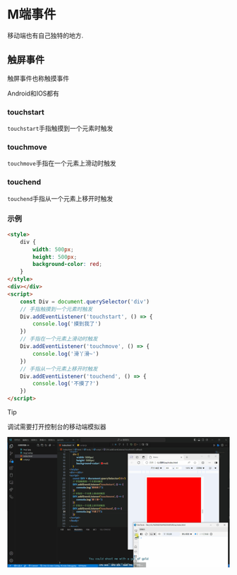 # M端事件

移动端也有自己独特的地方.

## 触屏事件

触屏事件也称触摸事件

Android和IOS都有

### touchstart

`touchstart`手指触摸到一个元素时触发

### touchmove

`touchmove`手指在一个元素上滑动时触发

### touchend

`touchend`手指从一个元素上移开时触发

### 示例

```html
<style>
    div {
        width: 500px;
        height: 500px;
        background-color: red;
    }
</style>
<div></div>
<script>
    const Div = document.querySelector('div')
    // 手指触摸到一个元素时触发
    Div.addEventListener('touchstart', () => {
        console.log('摸到我了')
    })
    // 手指在一个元素上滑动时触发
    Div.addEventListener('touchmove', () => {
        console.log('滑丫滑~')
    })
    // 手指从一个元素上移开时触发
    Div.addEventListener('touchend', () => {
        console.log('不摸了?')
    })
</script>
```

> [!tip]
>
> 调试需要打开控制台的移动端模拟器

![44-1](assets/44-1.gif)
